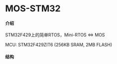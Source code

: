 # MOS-STM32

#### 介绍

STM32F429上的简单RTOS，Mini-RTOS <=> MOS

MCU: STM32F429ZIT6 (256KB SRAM, 2MB FLASH)

#### 结构
```
```